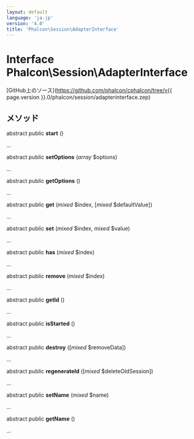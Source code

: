 ```yaml
---
layout: default
language: 'ja-jp'
version: '4.0'
title: 'Phalcon\Session\AdapterInterface'
---
```

# Interface **Phalcon\Session\AdapterInterface**

[GitHub上のソース](https://github.com/phalcon/cphalcon/tree/v{{ page.version }}.0/phalcon/session/adapterinterface.zep)

## メソッド

abstract public **start** ()

...

abstract public **setOptions** (*array* $options)

...

abstract public **getOptions** ()

...

abstract public **get** (*mixed* $index, [*mixed* $defaultValue])

...

abstract public **set** (*mixed* $index, *mixed* $value)

...

abstract public **has** (*mixed* $index)

...

abstract public **remove** (*mixed* $index)

...

abstract public **getId** ()

...

abstract public **isStarted** ()

...

abstract public **destroy** ([*mixed* $removeData])

...

abstract public **regenerateId** ([*mixed* $deleteOldSession])

...

abstract public **setName** (*mixed* $name)

...

abstract public **getName** ()

...
